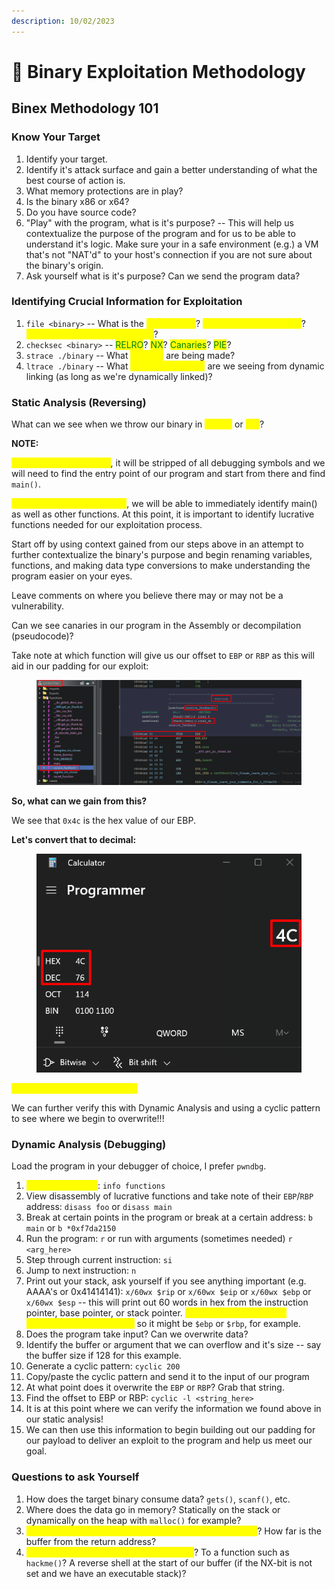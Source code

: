 ```yaml
---
description: 10/02/2023
---
```


# 📖 Binary Exploitation Methodology

## Binex Methodology 101

### Know Your Target

1. Identify your target.
2. Identify it's attack surface and gain a better understanding of what the best course of action is.
3. What memory protections are in play?
4. Is the binary x86 or x64?
5. Do you have source code?
6. "Play" with the program, what is it's purpose? -- This will help us contextualize the purpose of the program and for us to be able to understand it's logic. Make sure your in a safe environment (e.g.) a VM that's not "NAT'd" to your host's connection if you are not sure about the binary's origin.
7. Ask yourself what is it's purpose? Can we send the program data?

### Identifying Crucial Information for Exploitation

1. `file <binary>` -- What is the <mark style="color:yellow;">architecture</mark>? <mark style="color:yellow;">Stripped or not stripped</mark>? <mark style="color:yellow;">Dynamically or statically linked</mark>?
2. `checksec <binary>` -- <mark style="color:green;">RELRO</mark>? <mark style="color:green;">NX</mark>? <mark style="color:green;">Canaries</mark>? <mark style="color:green;">PIE</mark>?
3. `strace ./binary` -- What <mark style="color:yellow;">syscalls</mark> are being made?
4. `ltrace ./binary` -- What <mark style="color:yellow;">external functions</mark> are we seeing from dynamic linking (as long as we're dynamically linked)?

### Static Analysis (Reversing)

What can we see when we throw our binary in <mark style="color:yellow;">Ghidra</mark> or <mark style="color:yellow;">IDA</mark>?

**NOTE:**

<mark style="color:yellow;">**If our binary is stripped**</mark>, it will be stripped of all debugging symbols and we will need to find the entry point of our program and start from there and find `main()`.

<mark style="color:yellow;">**If our binary is not stripped**</mark>, we will be able to immediately identify main() as well as other functions. At this point, it is important to identify lucrative functions needed for our exploitation process.

Start off by using context gained from our steps above in an attempt to further contextualize the binary's purpose and begin renaming variables, functions, and making data type conversions to make understanding the program easier on your eyes.

Leave comments on where you believe there may or may not be a vulnerability.&#x20;

Can we see canaries in our program in the Assembly or decompilation (pseudocode)?

Take note at which function will give us our offset to `EBP` or `RBP` as this will aid in our padding for our exploit:&#x20;

<figure><img src="../.gitbook/assets/image (157).png" alt=""><figcaption></figcaption></figure>

**So, what can we gain from this?**&#x20;

We see that `0x4c` is the hex value of our EBP.

**Let's convert that to decimal:**

<figure><img src="../.gitbook/assets/image (158).png" alt=""><figcaption></figcaption></figure>

<mark style="color:yellow;">We get 76, how crazy is that??</mark>

We can further verify this with Dynamic Analysis and using a cyclic pattern to see where we begin to overwrite!!!

### Dynamic Analysis (Debugging)

Load the program in your debugger of choice, I prefer `pwndbg`.

1. <mark style="color:yellow;">List out functions</mark>: `info functions`
2. View disassembly of lucrative functions and take note of their `EBP`/`RBP` address: `disass foo` or `disass main`
3. Break at certain points in the program or break at a certain address: `b main` or `b *0xf7da2150`
4. Run the program: `r` or run with arguments (sometimes needed) `r <arg_here>`
5. Step through current instruction: `si`
6. Jump to next instruction: `n`
7. Print out your stack, ask yourself if you see anything important (e.g. AAAA's or 0x41414141): `x/60wx $rip` or `x/60wx $eip` or `x/60wx $ebp` or `x/60wx $esp` -- this will print out 60 words in hex from the instruction pointer, base pointer, or stack pointer. <mark style="color:yellow;">Just keep track of which architecture your binary is</mark> so it might be `$ebp` or `$rbp`, for example.
8. Does the program take input? Can we overwrite data?
9. Identify the buffer or argument that we can overflow and it's size -- say the buffer size if 128 for this example.
10. Generate a cyclic pattern: `cyclic 200`
11. Copy/paste the cyclic pattern and send it to the input of our program
12. At what point does it overwrite the `EBP` or `RBP`? Grab that string.
13. Find the offset to EBP or RBP: `cyclic -l <string_here>`
14. It is at this point where we can verify the information we found above in our static analysis!
15. We can then use this information to begin building out our padding for our payload to deliver an exploit to the program and help us meet our goal.

### Questions to ask Yourself

1. How does the target binary consume data? `gets()`, `scanf()`, etc.
2. Where does the data go in memory? Statically on the stack or dynamically on the heap with `malloc()` for example?
3. <mark style="color:yellow;">How much data do we need to get to the return address</mark>? How far is the buffer from the return address?
4. <mark style="color:yellow;">Where do we need to divert execution to</mark>? To a function such as `hackme()`? A reverse shell at the start of our buffer (if the NX-bit is not set and we have an executable stack)?
